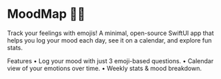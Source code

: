 # MoodMap 📆🙂

Track your feelings with emojis!
A minimal, open-source SwiftUI app that helps you log your mood each day, see it on a calendar, and explore fun stats.

Features
	•	Log your mood with just 3 emoji-based questions.
	•	Calendar view of your emotions over time.
	•	Weekly stats & mood breakdown.